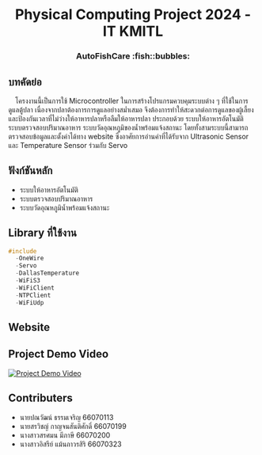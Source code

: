 <h1 align="center">Physical Computing Project 2024 - IT KMITL</h1>
<h3 align="center">AutoFishCare :fish::bubbles:</h3>

## บทคัดย่อ
&emsp;โครงงานนี้เป็นการใช้ Microcontroller ในการสร้างโปรแกรมควบคุมระบบต่าง ๆ ที่ใช้ในการดูแลตู้ปลา เนื่องจากปลาต้องการการดูแลอย่างสม่ำเสมอ จึงต้องการทำให้สะดวกต่อการดูแลของผู้เลี้ยงและป้องกันเวลาที่ไม่ว่างให้อาหารปลาหรือลืมให้อาหารปลา ประกอบด้วย ระบบให้อาหารอัตโนมัติ ระบบตรวจสอบปริมาณอาหาร ระบบวัดอุณหภูมิของน้ำพร้อมแจ้งสถานะ โดยทั้งสามระบบนี้สามารถตรวจสอบข้อมูลและตั้งค่าได้ทาง website ซึ่งอาศัยการอ่านค่าที่ได้รับจาก Ultrasonic Sensor และ Temperature Sensor ร่วมกับ Servo

## ฟังก์ชันหลัก
* ระบบให้อาหารอัตโนมัติ
* ระบบตรวจสอบปริมาณอาหาร
* ระบบวัดอุณหภูมิน้ำพร้อมแจ้งสถานะ

## Library ที่ใช้งาน
```c++
#include
  -OneWire
  -Servo
  -DallasTemperature
  -WiFiS3
  -WiFiClient
  -NTPClient
  -WiFiUdp
```

## Website

## Project Demo Video
[![Project Demo Video](https://img.youtube.com/vi/JoBmouosOzM/0.jpg)](https://youtu.be/JoBmouosOzM)


## Contributers
* นายปณวัฒน์ ธรรมเจริญ 66070113
* นายสรวิชญ์ กาญจนสันติศักดิ์ 66070199
* นางสาวสรศมน มีภาษี 66070200
* นางสาวอิสรีย์ แม้นถาวรสิริ 66070323
